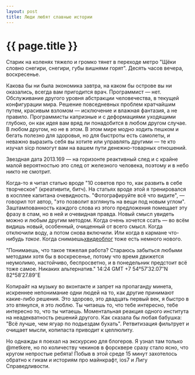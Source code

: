 ```yaml
---
layout: post
title: Люди любят славные истории
---
```

# {{ page.title }}

Старик на коленях тяжело и громко тянет в переходе метро "Щёки словно снегири, снегири, губы вишнями горят". Десять часов вечера, воскресенье.

Какова бы ни была экономика завтра, на каком бы острове вы ни оказались, всегда вам пригодится врач. Программист — нет. Обслуживание другого уровня абстракции человечества, в текущей конфигурации мира. Решение повседневных проблем кратчайшим путем, красивым взломом — исключение и влажная фантазия, а не правило. Программисты капризные и с деформациями уходящими глубоко, он как идея вам вряд ли понадобится в любом другом случае. В любом другом, но не в этом. В этом мире модно ходить пешком и бегать полезно для здоровья, но для быстроты есть самолеты, и неважно выразить себя вы хотите или управлять другими — те кто изучал sicp помогут вам на вашем пути денежно-товарных отношений.


Звездная дата 2013.169 — на горизонте реактивный след и с крайне малой вероятностью это след от железного человека, поэтому и в небо никто не смотрит.

Когда-то я читал статью вроде "10 советов про то, как развить в себе творческое" (креативити, битч). На статьях вроде этой я тренировался в косплее капитана очевидность. "Фотографируйте всё что видите", — говорил тот автор, "это позволит взглянуть на вещи под новым углом". Заштампованность каждого слова из этого предложения помещает эту фразу в спам, но в ней и очевидная правда. Новый смысл увидеть можно и любым другим методом. Когда очень хочется ссать — во всём видишь новый, особенный, очищенный от всего смысл. Когда отключили воду, а потом снова включили. Или когда в кармане что-нибудь _такое_. Когда снимаешь[хвидеоблог](http://youtube.com/user/phinitive) тоже есть немного нового.

"Понимаешь, что такое тяжелая работа? Стараюсь забыться любыми методами хотя бы в воскресенье, потому что время движется неумолимо, настойчиво, беспросветно, и в понедельник предстоит всё тоже самое. Никаких альтернатив." 14:24 GMT +7 54°57′32.07″N 82°58′27.89″E

Копирайт на музыку во вконтакте и запрет на пропаганду минета, искреннее непонимание одни людей на то, как другие принимают какие-либо решения. Это здорово, это двадцать первый век, я быстро в это втянулся, я это люблю. Ты читаешь то, что тебе интересно, тебе интересно то, что ты читаешь. Моментальная реакция одного института на неадекватность решений другого. Как сказала бы любая бабушка: "Всё лучше, чем ягуар по подьездам бухать". Ретвитизация фильтрует и очищает мысли, копипаста приводит к целлюлиту.

Но однажды я поехал на экскурсию для блогеров. Я узнал там только @metkere, но по количеству чекинов в форсквере сразу стало ясно, что кругом непростые ребята! Побыв в этой среде 15 минут захотелось обратно к гикам и историям про майнкрафт, ios7 и Лигу Справедливости.